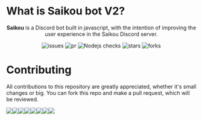 # What is Saikou bot V2?

<div style="text-align: center;">
  
**Saikou** is a Discord bot built in javascript, with the intention of improving the user experience in the Saikou Discord server. 

![issues](https://img.shields.io/github/issues/Dragonfire1859/SaikouBotV2)
![pr](https://img.shields.io/github/issues-pr/Dragonfire1859/SaikouBotV2)
![Nodejs checks](https://github.com/Saikou-Bot/SaikouBotV2/workflows/Nodejs%20checks/badge.svg)
![stars](https://img.shields.io/github/stars/Dragonfire1859/SaikouBotV2?style=social)
![forks](https://img.shields.io/github/forks/Dragonfire1859/SaikouBotV2?style=social)

</div>

# Contributing

All contributions to this repository are greatly appreciated, whether it's small changes or big. You can fork this repo and make a pull request, which will be reviewed.

[![](https://sourcerer.io/fame/ha6000/Dragonfire1859/SaikouBotV2/images/0)](https://sourcerer.io/fame/ha6000/Dragonfire1859/SaikouBotV2/links/0)[![](https://sourcerer.io/fame/ha6000/Dragonfire1859/SaikouBotV2/images/1)](https://sourcerer.io/fame/ha6000/Dragonfire1859/SaikouBotV2/links/1)[![](https://sourcerer.io/fame/ha6000/Dragonfire1859/SaikouBotV2/images/2)](https://sourcerer.io/fame/ha6000/Dragonfire1859/SaikouBotV2/links/2)[![](https://sourcerer.io/fame/ha6000/Dragonfire1859/SaikouBotV2/images/3)](https://sourcerer.io/fame/ha6000/Dragonfire1859/SaikouBotV2/links/3)[![](https://sourcerer.io/fame/ha6000/Dragonfire1859/SaikouBotV2/images/4)](https://sourcerer.io/fame/ha6000/Dragonfire1859/SaikouBotV2/links/4)[![](https://sourcerer.io/fame/ha6000/Dragonfire1859/SaikouBotV2/images/5)](https://sourcerer.io/fame/ha6000/Dragonfire1859/SaikouBotV2/links/5)[![](https://sourcerer.io/fame/ha6000/Dragonfire1859/SaikouBotV2/images/6)](https://sourcerer.io/fame/ha6000/Dragonfire1859/SaikouBotV2/links/6)[![](https://sourcerer.io/fame/ha6000/Dragonfire1859/SaikouBotV2/images/7)](https://sourcerer.io/fame/ha6000/Dragonfire1859/SaikouBotV2/links/7)
